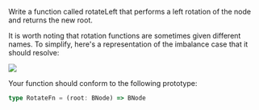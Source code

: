 Write a function called rotateLeft that performs a left rotation of the node and returns the new root.

It is worth noting that rotation functions are sometimes given different names. To simplify, here's a representation of the imbalance case that it should resolve:

![](https://i.imgur.com/SZlcfsE.png)

Your function should conform to the following prototype:

```typescript
type RotateFn = (root: BNode) => BNode
```
